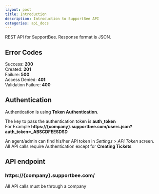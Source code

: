 ```yaml
---
layout: post
title: Introduction
description: Introduction to SupportBee API
categories: api_docs
---
```


REST API for SupportBee. Response format is JSON.

## Error Codes
Success:            **200**  
Created:			**201**  
Failure:            **500**  
Access Denied:      **401**  
Validation Failure: **400**

## Authentication
Authentication is using **Token Authentication**.  

The key to pass the
authentication token is **auth_token**  
For Example **https://{company}.supportbee.com/users.json?auth_token=_ABSCDFEESDSD**  

An agent/admin can find his/her API token in *Settings > API Token* screen.  
All API calls require Authentication except for  **Creating Tickets**

## API endpoint
### https://{company}.supportbee.com/
All API calls must be through a company
